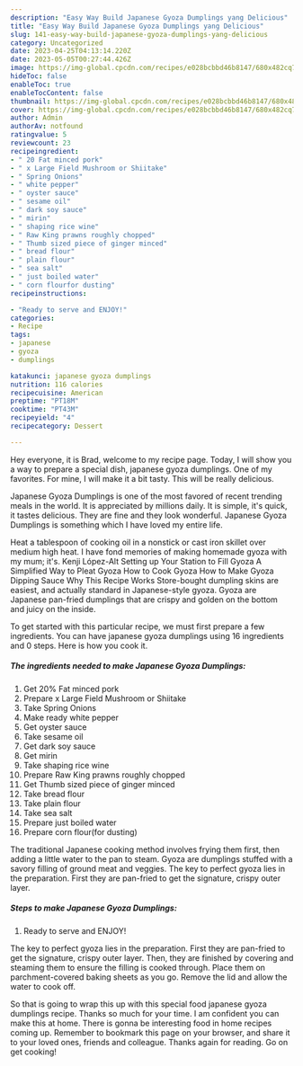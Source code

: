 ```yaml
---
description: "Easy Way Build Japanese Gyoza Dumplings yang Delicious"
title: "Easy Way Build Japanese Gyoza Dumplings yang Delicious"
slug: 141-easy-way-build-japanese-gyoza-dumplings-yang-delicious
category: Uncategorized
date: 2023-04-25T04:13:14.220Z
date: 2023-05-05T00:27:44.426Z
image: https://img-global.cpcdn.com/recipes/e028bcbbd46b8147/680x482cq70/japanese-gyoza-dumplings-recipe-main-photo.jpg
hideToc: false
enableToc: true
enableTocContent: false
thumbnail: https://img-global.cpcdn.com/recipes/e028bcbbd46b8147/680x482cq70/japanese-gyoza-dumplings-recipe-main-photo.jpg
cover: https://img-global.cpcdn.com/recipes/e028bcbbd46b8147/680x482cq70/japanese-gyoza-dumplings-recipe-main-photo.jpg
author: Admin
authorAv: notfound
ratingvalue: 5
reviewcount: 23
recipeingredient:
- " 20 Fat minced pork"
- " x Large Field Mushroom or Shiitake"
- " Spring Onions"
- " white pepper"
- " oyster sauce"
- " sesame oil"
- " dark soy sauce"
- " mirin"
- " shaping rice wine"
- " Raw King prawns roughly chopped"
- " Thumb sized piece of ginger minced"
- " bread flour"
- " plain flour"
- " sea salt"
- " just boiled water"
- " corn flourfor dusting"
recipeinstructions:

- "Ready to serve and ENJOY!"
categories:
- Recipe
tags:
- japanese
- gyoza
- dumplings

katakunci: japanese gyoza dumplings 
nutrition: 116 calories
recipecuisine: American
preptime: "PT18M"
cooktime: "PT43M"
recipeyield: "4"
recipecategory: Dessert

---
```



Hey everyone, it is Brad, welcome to my recipe page. Today, I will show you a way to prepare a special dish, japanese gyoza dumplings. One of my favorites. For mine, I will make it a bit tasty. This will be really delicious.

Japanese Gyoza Dumplings is one of the most favored of recent trending meals in the world. It is appreciated by millions daily. It is simple, it's quick, it tastes delicious. They are fine and they look wonderful. Japanese Gyoza Dumplings is something which I have loved my entire life.

Heat a tablespoon of cooking oil in a nonstick or cast iron skillet over medium high heat. I have fond memories of making homemade gyoza with my mum; it&#39;s. Kenji López-Alt Setting up Your Station to Fill Gyoza A Simplified Way to Pleat Gyoza How to Cook Gyoza How to Make Gyoza Dipping Sauce Why This Recipe Works Store-bought dumpling skins are easiest, and actually standard in Japanese-style gyoza. Gyoza are Japanese pan-fried dumplings that are crispy and golden on the bottom and juicy on the inside.


To get started with this particular recipe, we must first prepare a few ingredients. You can have japanese gyoza dumplings using 16 ingredients and 0 steps. Here is how you cook it.

<!--inarticleads1-->

##### The ingredients needed to make Japanese Gyoza Dumplings:

1. Get  20% Fat minced pork
1. Prepare  x Large Field Mushroom or Shiitake
1. Take  Spring Onions
1. Make ready  white pepper
1. Get  oyster sauce
1. Take  sesame oil
1. Get  dark soy sauce
1. Get  mirin
1. Take  shaping rice wine
1. Prepare  Raw King prawns roughly chopped
1. Get  Thumb sized piece of ginger minced
1. Take  bread flour
1. Take  plain flour
1. Take  sea salt
1. Prepare  just boiled water
1. Prepare  corn flour(for dusting)


The traditional Japanese cooking method involves frying them first, then adding a little water to the pan to steam. Gyoza are dumplings stuffed with a savory filling of ground meat and veggies. The key to perfect gyoza lies in the preparation. First they are pan-fried to get the signature, crispy outer layer. 

<!--inarticleads2-->

##### Steps to make Japanese Gyoza Dumplings:


1. Ready to serve and ENJOY!

The key to perfect gyoza lies in the preparation. First they are pan-fried to get the signature, crispy outer layer. Then, they are finished by covering and steaming them to ensure the filling is cooked through. Place them on parchment-covered baking sheets as you go. Remove the lid and allow the water to cook off. 

So that is going to wrap this up with this special food japanese gyoza dumplings recipe. Thanks so much for your time. I am confident you can make this at home. There is gonna be interesting food in home recipes coming up. Remember to bookmark this page on your browser, and share it to your loved ones, friends and colleague. Thanks again for reading. Go on get cooking!
